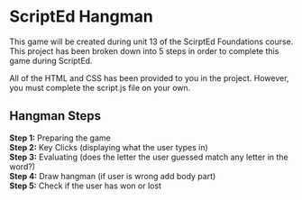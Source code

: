 # ScriptEd Hangman 

This game will be created during unit 13 of the ScirptEd Foundations course. This project has been broken down into 5 steps in order to complete this game during ScriptEd.

All of the HTML and CSS has been provided to you in the project. However, you must complete the script.js file on your own.

## Hangman Steps
**Step 1:** Preparing the game  
**Step 2:**  Key Clicks (displaying what the user types in)  
**Step 3:**  Evaluating (does the letter the user guessed match any letter in the word?)  
**Step 4:**  Draw hangman (if user is wrong add body part)  
**Step 5:**  Check if the user has won or lost